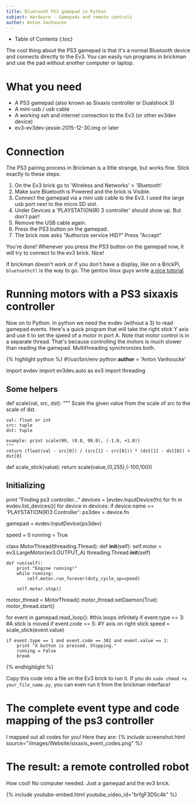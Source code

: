 ```yaml
---
title: Bluetooth PS3 gamepad in Python
subject: Hardware - Gamepads and remote controls
author: Anton Vanhoucke
---
```


* Table of Contents
{:toc}

The cool thing about the PS3 gamepad is that it's a normal Bluetooth device and connects directly to the Ev3. You can easily run programs in brickman and use the pad without another computer or laptop.

# What you need
- A PS3 gamepad (also known as Sixaxis controller or Dualshock 3)
- A mini-usb / usb cable
- A working ssh and internet connection to the Ev3 (or other ev3dev device)
- ev3-ev3dev-jessie-2015-12-30.img or later

# Connection
The PS3 pairing process in Brickman is a little strange, but works fine. Stick exactly to these steps: 

1. On the Ev3 brick go to 'Wireless and Networks' > 'Bluetooth'
2. Make sure Bluetooth is Powered and the brick is Visible. 
3. Connect the gamepad via a mini usb cable to the Ev3. I used the large usb port next to the micro SD slot.
4. Under Devices a 'PLAYSTATION(R) 3 controller' should show up. But don't pair!
4. Remove the USB cable again.
5. Press the PS3 button on the gamepad.
6. The brick now asks "Authorize service HID?" Press "Accept" 

You're done! Whenever you press the PS3 button on the gamepad now, it will try to connect to the ev3 brick. Nice!

If brickman doesn't work or if you don't have a display, like on a BrickPi, `bluetoothctl` is the way to go. The gentoo linux guys wrote [a nice tutorial](https://wiki.gentoo.org/wiki/Sony_DualShock)


# Running motors with a PS3 sixaxis controller
Now on to Python. In python we need the evdev (without a 3) to read gamepad events. Here's a quick program that will take the right stick Y axis and use it to set the speed of a motor in port A. Note that motor control is in a separate thread. That's because controlling the motors is much slower than reading the gamepad. Multithreading synchronizes both.

{% highlight python %}
#!/usr/bin/env python
__author__ = 'Anton Vanhoucke'

import evdev
import ev3dev.auto as ev3
import threading

## Some helpers ##
def scale(val, src, dst):
    """
    Scale the given value from the scale of src to the scale of dst.

    val: float or int
    src: tuple
    dst: tuple

    example: print scale(99, (0.0, 99.0), (-1.0, +1.0))
    """
    return (float(val - src[0]) / (src[1] - src[0])) * (dst[1] - dst[0]) + dst[0]

def scale_stick(value):
    return scale(value,(0,255),(-100,100))

## Initializing ##
print "Finding ps3 controller..."
devices = [evdev.InputDevice(fn) for fn in evdev.list_devices()]
for device in devices:
    if device.name == 'PLAYSTATION(R)3 Controller':
        ps3dev = device.fn

gamepad = evdev.InputDevice(ps3dev)

speed = 0
running = True

class MotorThread(threading.Thread):
    def __init__(self):
        self.motor = ev3.LargeMotor(ev3.OUTPUT_A)
        threading.Thread.__init__(self)

    def run(self):
        print "Engine running!"
        while running:
            self.motor.run_forever(duty_cycle_sp=speed)

        self.motor.stop()

motor_thread = MotorThread()
motor_thread.setDaemon(True)
motor_thread.start()


for event in gamepad.read_loop():   #this loops infinitely
    if event.type == 3:             #A stick is moved
        if event.code == 5:         #Y axis on right stick
            speed = scale_stick(event.value)

    if event.type == 1 and event.code == 302 and event.value == 1:
        print "X button is pressed. Stopping."
        running = False
        break
{% endhighlight %}

Copy this code into a file on the Ev3 brick to run it. If you do `sudo chmod +x your_file_name.py`, you can even run it from the brickman interface!

# The complete event type and code mapping of the ps3 controller
I mapped out all codes for you! Here they are:
{% include screenshot.html source="/images/Website/sixaxis_event_codes.png" %}

# The result: a remote controlled robot
How cool! No computer needed. Just a gamepad and the ev3 brick. 

{% include youtube-embed.html youtube_video_id="brfgF3D5c4k" %}

